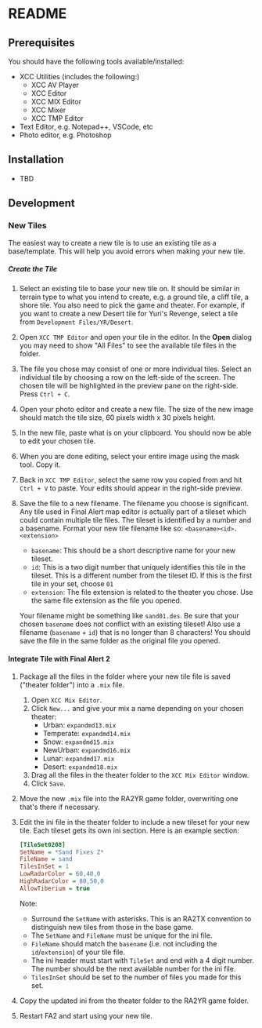 # README

## Prerequisites
You should have the following tools available/installed:
- XCC Utilities (includes the following:)
    - XCC AV Player
    - XCC Editor
    - XCC MIX Editor
    - XCC Mixer
    - XCC TMP Editor
- Text Editor, e.g. Notepad++, VSCode, etc
- Photo editor, e.g. Photoshop

## Installation
- TBD

## Development
### New Tiles
The easiest way to create a new tile is to use an existing tile as a base/template.
This will help you avoid errors when making your new tile.  

##### Create the Tile
1. Select an existing tile to base your new tile on.  It should be similar in 
    terrain type to what you intend to create, e.g. a ground tile, a cliff tile, a shore
    tile.  You also need to pick the game and theater.  For example, if you want to
    create a new Desert tile for Yuri's Revenge, select a tile from 
    `Development Files/YR/Desert`.

2. Open `XCC TMP Editor` and open your tile in the editor.  In the **Open** dialog you may
    need to show "All Files" to see the available tile files in the folder.

3. The file you chose may consist of one or more individual tiles.  Select an individual
    tile by choosing a row on the left-side of the screen.  The chosen tile will be 
    highlighted in the preview pane on the right-side. Press `Ctrl + C`.

4. Open your photo editor and create a new file.  The size of the new image should match
    the tile size, 60 pixels width x 30 pixels height.

5. In the new file, paste what is on your clipboard.  You should now be able to edit
    your chosen tile.

6. When you are done editing, select your entire image using the mask tool.  Copy it.

7. Back in `XCC TMP Editor`, select the same row you copied from and hit `Ctrl + V` to
    paste.  Your edits should appear in the right-side preview.

8. Save the file to a new filename. The filename you choose is significant. Any tile
    used in Final Alert map editor is actually part of a tileset which could contain 
    multiple tile files.  The tileset is identified by a number and a basename. Format 
    your new tile filename like so: `<basename><id>.<extension>`
    - `basename`: This should be a short descriptive name for your new tileset.
    - `id`: This is a two digit number that uniquely identifies this tile in the tileset.
        This is a different number from the tileset ID.  If this is the first tile in your
        set, choose `01`
    - `extension`: The file extension is related to the theater you chose.  Use the same
        file extension as the file you opened.

    Your filename might be something like `sand01.des`.  Be sure that your chosen
    `basename` does not conflict with an existing tileset! Also use a filename
    (`basename` + `id`) that is no longer than 8 characters!  You should save the file
    in the same folder as the original file you opened.

#### Integrate Tile with Final Alert 2
1. Package all the files in the folder where your new tile file is saved
    ("theater folder") into a `.mix` file.
    1. Open `XCC Mix Editor`.
    2. Click `New...` and give your mix a name depending on your chosen theater:
        - Urban: `expandmd13.mix`
        - Temperate: `expandmd14.mix`
        - Snow: `expandmd15.mix`
        - NewUrban: `expandmd16.mix`
        - Lunar: `expandmd17.mix`
        - Desert: `expandmd18.mix`
    3. Drag all the files in the theater folder to the `XCC Mix Editor` window.
    4. Click `Save`.
2. Move the new `.mix` file into the RA2YR game folder, overwriting one that's there if
    necessary.
3. Edit the ini file in the theater folder to include a new tileset for your new tile.
    Each tileset gets its own ini section.  Here is an example section:

    ```ini
    [TileSet0208]
    SetName = *Sand Fixes Z*
    FileName = sand
    TilesInSet = 1
    LowRadarColor = 60,40,0
    HighRadarColor = 80,50,0
    AllowTiberium = true
    ```
    Note:
    - Surround the `SetName` with asterisks. This is an RA2TX convention to distinguish
        new tiles from those in the base game.
    - The `SetName` and `FileName` must be unique for the ini file.
    - `FileName` should match the `basename` (i.e. not including the `id`/`extension`) of your tile file.
    - The ini header must start with `TileSet` and end with a 4 digit number. The number
      should be the next available number for the ini file.
    - `TilesInSet` should be set to the number of files you made for this set.
4. Copy the updated ini from the theater folder to the RA2YR game folder.
5. Restart FA2 and start using your new tile.
